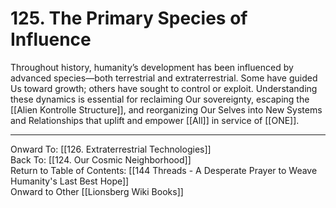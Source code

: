 # 125. The Primary Species of Influence

Throughout history, humanity’s development has been influenced by advanced species—both terrestrial and extraterrestrial. Some have guided Us toward growth; others have sought to control or exploit. Understanding these dynamics is essential for reclaiming Our sovereignty, escaping the [[Alien Kontrolle Structure]], and reorganizing Our Selves into New Systems and Relationships that uplift and empower [[All]] in service of [[ONE]]. 

____

Onward To: [[126. Extraterrestrial Technologies]]  
Back To: [[124. Our Cosmic Neighborhood]]  
Return to Table of Contents: [[144 Threads - A Desperate Prayer to Weave Humanity's Last Best Hope]]  
Onward to Other [[Lionsberg Wiki Books]]  
